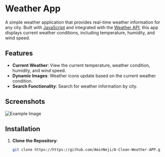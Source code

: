 # Weather App

A simple weather application that provides real-time weather information for any city. Built with [JavaScript](https://www.javascript.com/) and integrated with the [Weather API](https://www.weatherapi.com/), this app displays current weather conditions, including temperature, humidity, and wind speed.

## Features

- **Current Weather**: View the current temperature, weather condition, humidity, and wind speed.
- **Dynamic Images**: Weather icons update based on the current weather condition.
- **Search Functionality**: Search for weather information by city.

## Screenshots

![Example Image](../images/overview.PNG)

## Installation

1. **Clone the Repository**:
   ```bash
   git clone https://https://github.com/AminNeji/A-Clean-Weather-APP.git
